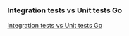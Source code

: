 ### Integration tests vs Unit tests Go 
[Integration tests vs Unit tests Go](https://medium.com/insiderengineering/integration-test-in-golang-899412b7e1bf)